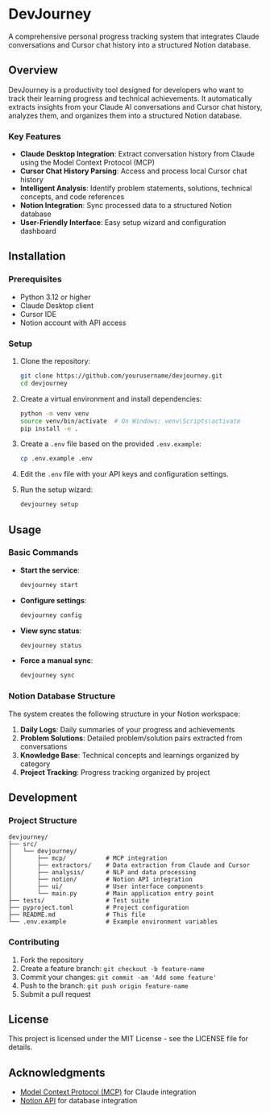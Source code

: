 # DevJourney

A comprehensive personal progress tracking system that integrates Claude conversations and Cursor chat history into a structured Notion database.

## Overview

DevJourney is a productivity tool designed for developers who want to track their learning progress and technical achievements. It automatically extracts insights from your Claude AI conversations and Cursor chat history, analyzes them, and organizes them into a structured Notion database.

### Key Features

- **Claude Desktop Integration**: Extract conversation history from Claude using the Model Context Protocol (MCP)
- **Cursor Chat History Parsing**: Access and process local Cursor chat history
- **Intelligent Analysis**: Identify problem statements, solutions, technical concepts, and code references
- **Notion Integration**: Sync processed data to a structured Notion database
- **User-Friendly Interface**: Easy setup wizard and configuration dashboard

## Installation

### Prerequisites

- Python 3.12 or higher
- Claude Desktop client
- Cursor IDE
- Notion account with API access

### Setup

1. Clone the repository:
   ```bash
   git clone https://github.com/yourusername/devjourney.git
   cd devjourney
   ```

2. Create a virtual environment and install dependencies:
   ```bash
   python -m venv venv
   source venv/bin/activate  # On Windows: venv\Scripts\activate
   pip install -e .
   ```

3. Create a `.env` file based on the provided `.env.example`:
   ```bash
   cp .env.example .env
   ```

4. Edit the `.env` file with your API keys and configuration settings.

5. Run the setup wizard:
   ```bash
   devjourney setup
   ```

## Usage

### Basic Commands

- **Start the service**:
  ```bash
  devjourney start
  ```

- **Configure settings**:
  ```bash
  devjourney config
  ```

- **View sync status**:
  ```bash
  devjourney status
  ```

- **Force a manual sync**:
  ```bash
  devjourney sync
  ```

### Notion Database Structure

The system creates the following structure in your Notion workspace:

1. **Daily Logs**: Daily summaries of your progress and achievements
2. **Problem Solutions**: Detailed problem/solution pairs extracted from conversations
3. **Knowledge Base**: Technical concepts and learnings organized by category
4. **Project Tracking**: Progress tracking organized by project

## Development

### Project Structure

```
devjourney/
├── src/
│   └── devjourney/
│       ├── mcp/           # MCP integration
│       ├── extractors/    # Data extraction from Claude and Cursor
│       ├── analysis/      # NLP and data processing
│       ├── notion/        # Notion API integration
│       ├── ui/            # User interface components
│       └── main.py        # Main application entry point
├── tests/                 # Test suite
├── pyproject.toml         # Project configuration
├── README.md              # This file
└── .env.example           # Example environment variables
```

### Contributing

1. Fork the repository
2. Create a feature branch: `git checkout -b feature-name`
3. Commit your changes: `git commit -am 'Add some feature'`
4. Push to the branch: `git push origin feature-name`
5. Submit a pull request

## License

This project is licensed under the MIT License - see the LICENSE file for details.

## Acknowledgments

- [Model Context Protocol (MCP)](https://github.com/anthropics/model-context-protocol) for Claude integration
- [Notion API](https://developers.notion.com/) for database integration
